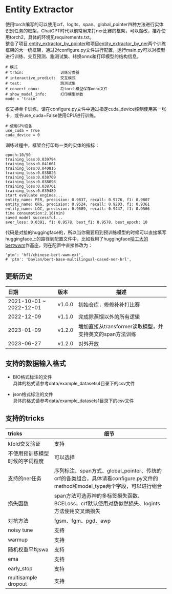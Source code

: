 # Entity Extractor  
使用torch编写的可以使用crf、logits、span、global_pointer四种方法进行实体识别任务的框架，ChatGPT时代以前常用来打ner比赛的框架，可以魔改，推荐使用torch2，具体的环境见requirements.txt。  
整合了项目[
entity_extractor_by_pointer](https://github.com/StanleyLsx/entity_extractor_by_pointer)和项目[entity_extractor_by_ner](https://github.com/StanleyLsx/entity_extractor_by_ner)两个训练框架的大一统框架，通过对configure.py文件进行配置，运行main.py可以对模型进行训练、交互预测、跑测试集、转换onnx和打印模型的结构信息。      
```
# 模式
# train:                训练分类器
# interactive_predict:  交互模式
# test:                 跑测试集
# convert_onnx:         将torch模型保存onnx文件
# show_model_info:      打印模型参数
mode = 'train'
```

仅支持单卡训练，请在configure.py文件中通过指定cuda_device控制使用某一张卡，或令use_cuda=False使用CPU进行训练。  
```
# 使用GPU设备
use_cuda = True
cuda_device = 0
```

训练过程中，框架会打印每一类的实体的指标：
```
epoch:10/50
training_loss:0.039794
training_loss:0.041661
training_loss:0.040816
training_loss:0.038826
training_loss:0.038709
training_loss:0.038098
training_loss:0.038701
training_loss:0.039489
start evaluate engines...
entity_name: PER, precision: 0.9837, recall: 0.9776, f1: 0.9807
entity_name: ORG, precision: 0.9524, recall: 0.9203, f1: 0.9361
entity_name: LOC, precision: 0.9689, recall: 0.9447, f1: 0.9566
time consumption:2.16(min)
saved model successful...
aver_loss: 0.0391, f1: 0.9578, best_f1: 0.9578, best_epoch: 10 
```

代码是对接的huggingface的，所以当你需要用到预训练模型的时候可以直接填写huggingface上的路径到配置文件中，比如我用了huggingface[哈工大的bertwwm](https://huggingface.co/hfl/chinese-bert-wwm-ext)作基座，则在配置中直接修改为：
```
'ptm': 'hfl/chinese-bert-wwm-ext',
# 'ptm': 'Davlan/bert-base-multilingual-cased-ner-hrl',
```

## 更新历史
日期| 版本     |描述
:---|:-------|---
2021-10-01 ~ 2022-12-01| v1.0.0 |初始仓库，修修补补打比赛
2022-12-09| v1.1.0 |完成除蒸馏以外的所有逻辑
2023-01-09| v1.2.0 |增加直接从transformer读取模型，并支持英文的span方法训练
2023-06-27| v1.2.0 |对外开放

## 支持的数据输入格式
* BIO格式标注的文件  
具体的格式请参考data/example_datasets4目录下的csv文件
  
* json格式标注的文件  
具体的格式请参考data/example_datasets1目录下的csv文件

## 支持的tricks  
tricks| 细节
:---|-------
kfold交叉验证|支持
不使用预训练模型时候的字词粒度|可以选择
支持的ner任务|序列标注、span方式、global_pointer、传统的crf的各类组合，具体请看configure.py文件的method和model_type两个字段，可以进行组合
损失函数|span方法可选苏神的多标签损失函数、BCELoss，crf默认使用对数似然损失、logints方法使用交叉熵损失
对抗方法|fgsm、fgm、pgd、awp
noisy tune|支持
warmup|支持
随机权重平均swa|支持
ema|支持
early_stop|支持
multisample dropout|支持
